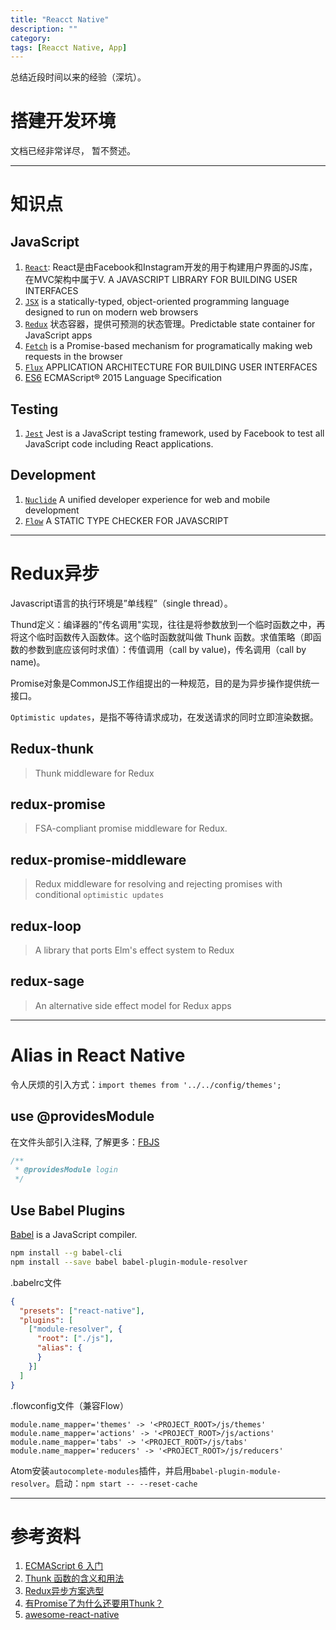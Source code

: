 ```yaml
---
title: "Reacct Native"
description: ""
category:
tags: [Reacct Native, App]
---
```


  总结近段时间以来的经验（深坑）。

# 搭建开发环境
  文档已经非常详尽， 暂不赘述。

---

# 知识点

## JavaScript
>
1. [`React`](https://facebook.github.io/react/): React是由Facebook和Instagram开发的用于构建用户界面的JS库，在MVC架构中属于V. A JAVASCRIPT LIBRARY FOR BUILDING USER INTERFACES
2. [`JSX`](https://jsx.github.io/) is a statically-typed, object-oriented programming language designed to run on modern web browsers
3. [`Redux`](http://redux.js.org/) 状态容器，提供可预测的状态管理。Predictable state container for JavaScript apps
4. [`Fetch`](https://github.github.io/fetch/) is a Promise-based mechanism for programatically making web requests in the browser
5. [`Flux`](http://facebook.github.io/flux/) APPLICATION ARCHITECTURE FOR BUILDING USER INTERFACES
6. [ES6](http://www.ecma-international.org/ecma-262/6.0/index.html) ECMAScript® 2015 Language Specification

## Testing
>
1. [`Jest`](http://facebook.github.io/jest/) Jest is a JavaScript testing framework, used by Facebook to test all JavaScript code including React applications.

## Development
>
1. [`Nuclide`](https://nuclide.io/) A unified developer experience for web and mobile development
2. [`Flow`](https://flowtype.org/) A STATIC TYPE CHECKER FOR JAVASCRIPT

---

# Redux异步

>
Javascript语言的执行环境是”单线程”（single thread）。
>
Thund定义：编译器的"传名调用"实现，往往是将参数放到一个临时函数之中，再将这个临时函数传入函数体。这个临时函数就叫做 Thunk 函数。求值策略（即函数的参数到底应该何时求值）：传值调用（call by value)，传名调用（call by name)。
>
Promise对象是CommonJS工作组提出的一种规范，目的是为异步操作提供统一接口。
>
`Optimistic updates`，是指不等待请求成功，在发送请求的同时立即渲染数据。

## Redux-thunk

> Thunk middleware for Redux

## redux-promise

> FSA-compliant promise middleware for Redux.

## redux-promise-middleware

> Redux middleware for resolving and rejecting promises with conditional `optimistic updates`

## redux-loop

> A library that ports Elm's effect system to Redux

## redux-sage

> An alternative side effect model for Redux apps

---

# Alias in React Native
>
令人厌烦的引入方式：`import themes from '../../config/themes';`

## use @providesModule
>
在文件头部引入注释, 了解更多：[FBJS](https://github.com/facebook/fbjs)
>
~~~Javascript
/**
 * @providesModule login
 */
~~~

## Use Babel Plugins
>
[Babel](http://babeljs.io/) is a JavaScript compiler.
>
~~~bash
npm install --g babel-cli
npm install --save babel babel-plugin-module-resolver
~~~
.babelrc文件
>
~~~json
{
  "presets": ["react-native"],
  "plugins": [
    ["module-resolver", {
      "root": ["./js"],
      "alias": {
      }
    }]
  ]
}
~~~
.flowconfig文件（兼容Flow）
>
~~~
module.name_mapper='themes' -> '<PROJECT_ROOT>/js/themes'
module.name_mapper='actions' -> '<PROJECT_ROOT>/js/actions'
module.name_mapper='tabs' -> '<PROJECT_ROOT>/js/tabs'
module.name_mapper='reducers' -> '<PROJECT_ROOT>/js/reducers'
~~~
Atom安装`autocomplete-modules`插件，并启用`babel-plugin-module-resolver`。启动：`npm start -- --reset-cache`

---

# 参考资料
1. [ECMAScript 6 入门](http://es6.ruanyifeng.com/)
2. [Thunk 函数的含义和用法](http://www.ruanyifeng.com/blog/2015/05/thunk.html)
3. [Redux异步方案选型](https://segmentfault.com/a/1190000007248878)
4. [有Promise了为什么还要用Thunk？](https://github.com/thunks/thunks/issues/1)
5. [awesome-react-native](https://github.com/jondot/awesome-react-native)
